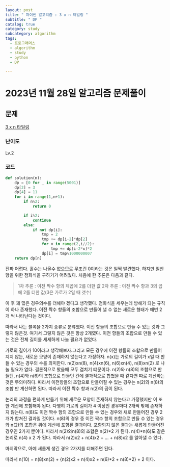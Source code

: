 ```yaml
---
layout: post
title: " 파이썬 알고리즘 : 3 x n 타일링 "
subtitle: " DP "
catalog: true
category: study
subcategory: algorithm
tags:
  - 프로그래머스
  - algorithm
  - study
  - python
  - DP

---
```


# 2023년 11월 28일 알고리즘 문제풀이

## 문제

[3 x n 타일링](https://school.programmers.co.kr/learn/courses/30/lessons/12902)

### 난이도

Lv.2

### 코드

```python
def solution(n):
    dp = [0 for _ in range(5001)]
    dp[2] = 3
    dp[4] = 11
    for i in range(1,n+1):
        if n%2:
            return 0

        if i%2:
            continue
        else:
            if not dp[i]:
                tmp = 2
                tmp += dp[i-2]*dp[2]
                for x in range(2,i//2):
                    tmp += dp[i-2*x]*2
                dp[i] = tmp%1000000007
    return dp[n]
```

 진짜 어렵다. 홀수는 나올수 없으므로 무조건 0이라는 것은 일찍 발견했다. 하지만 일반항을 위한 점화식을 구하기가 어려웠다. 처음에 한 추론은 다음과 같다.

>    1차 추론 : 이전 짝수 항의 제곱에 2를 더한 값
>    2차 추론 : 이전 짝수 항과 3의 곱에 2를 더한 값(3은 가로가 2일 때 갯수)

 이 후 꽤 많은 경우의수를 더해야 겠다고 생각했다. 점화식을 세우는데 방해가 되는 규칙이 하나 존재했다. 이전 짝수 항들의 조합으로 만들어 낼 수 없는 새로운 형태가 매번 2개 씩 나타난다는 것이다. 

 따라서 나는 블록을 2가지 종류로 분류했다. 이전 항들의 조합으로 만들 수 있는 것과 그렇지 않은것. 여기서 그렇지 않은 것은 항상 2개였다. 이전 항들의 조합으로 만들 수 있는 것은 전체 길이를 세세하게 나눌 필요가 없었다. 

 가로의 길이가 10이라고 생각해보자.그리고 모든 경우에 이전 항들의 조합으로 만들어 지지 않는, 새로운 모양이 존재하지 않는다고 가정하자. n(x)는 가로의 길이가 x일 때 만들 수 있는 경우의 수를 의미한다. n(2)xn(8), n(4)xn(6), n(6)xn(4), n(8)xn(2) 로 나눌 필요가 없다. 결론적으로 봤을때 모두 겹치기 떄문이다. n(2)와 n(8)의 조합으로 만들던, n(4)와 n(6)의 조합으로 만들던 간에 결과적으로 합쳤을 때 같다면 따로 계산하는 것은 무의미하다. 따라서 이전항들의 조합으로 만들어질 수 있는 경우는 n(2)와 n(8)의 조합 만 계산하면 된다. 따라서 이전 짝수 항과 n(2)의 곱이 된다. 

 논리의 과정을 편하게 만들기 위해 새로운 모양이 존재하지 않는다고 가정했지만 이 또한 계산에 포함해야 된다. 다행히 가로의 길이가 4 이상인 경우마다 2개씩 밖에 존재하지 않는다. n(8)도 이전 짝수 항의 조합으로 만들 수 있는 경우와 새로 만들어진 경우 2개가 합쳐진 결과일 것이다. n(8)의 경우 중 이전 짝수 항의 조합으로 만들 수 있는 경우와 n(2)의 조합은 위에 계산에 포함된 결과이다. 포함되지 않은 결과는 새롭게 만들어진 경우인 2가지 뿐이다. 따라서 n(2)와n(8)의 조합은 n(2)*2 가 된다. n(4)*n(6)도 같은 논리로 n(4) x 2 가 된다. 따라서 n(2)x2 + n(4)x2 + ... + n(8)x2 를 알아낼 수 있다. 

마지막으로, 아예 새롭게 생긴 경우 2가지를 더해주면 된다. 

따라서 n(10) = n(8)xn(2) + {n(2)x2 + n(4)x2 + n(6)*2 + n(8)\*2} + 2 이다.

